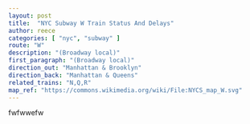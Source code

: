 ```yaml
---
layout: post
title:  "NYC Subway W Train Status And Delays"
author: reece
categories: [ "nyc", "subway" ]
route: "W"
description: "(Broadway local)"
first_paragraph: "(Broadway local)"
direction_out: "Manhattan & Brooklyn"
direction_back: "Manhattan & Queens"
related_trains: "N,Q,R"
map_ref: "https://commons.wikimedia.org/wiki/File:NYCS_map_W.svg"
---
```


fwfwwefw
